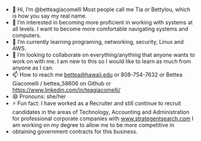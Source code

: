 - 👋 Hi, I’m @betteagiacomelli Most people call me Tia or Bettylou, which is how you say my real name.
- 👀 I’m interested in becoming more proficient in working with systems at all levels. I want to become more comfortable navigating systems and computers.
- 🌱 I’m currently learning programing, networking, security, Linux and AWS. 
- 💞️ I’m looking to collaborate on everything/anything that anyone wants to work on with me. I am new to this so I would like to learn as much from anyone as I can.
- 📫 How to reach me bettea@hawaii.edu or 808-754-7632 or Bettea Giacomelli / bettea_58606 on Github or https://www.linkedin.com/in/teagiacomelli/
- 😄 Pronouns: she/her
- ⚡ Fun fact: I have worked as a Recruiter and still continue to recruit candidates in the areas of Technology, Accounting and Administration for professional corporate companies with www.strategentsearch.com I am working on my degree to allow me to be more competitive in
- obtaining government contracts for this business.  

<!---
betteagiacomelli/betteagiacomelli is a ✨ special ✨ repository because its `README.md` (this file) appears on your GitHub profile.
You can click the Preview link to take a look at your changes.
--->
